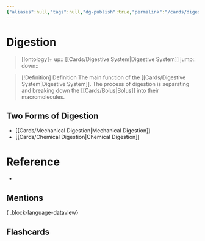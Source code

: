 ```yaml
---
{"aliases":null,"tags":null,"dg-publish":true,"permalink":"/cards/digestion/","dgPassFrontmatter":true}
---
```


# Digestion

> [!ontology]+
> up:: [[Cards/Digestive System\|Digestive System]]
> jump:: 
> down:: 

> [!Definition] Definition
> The main function of the [[Cards/Digestive System\|Digestive System]]. The process of digestion is separating and breaking down the [[Cards/Bolus\|Bolus]] into their macromolecules. 

## Two Forms of Digestion
- [[Cards/Mechanical Digestion\|Mechanical Digestion]]
- [[Cards/Chemical Digestion\|Chemical Digestion]]
# Reference
- 

## Mentions

{ .block-language-dataview}

## Flashcards
